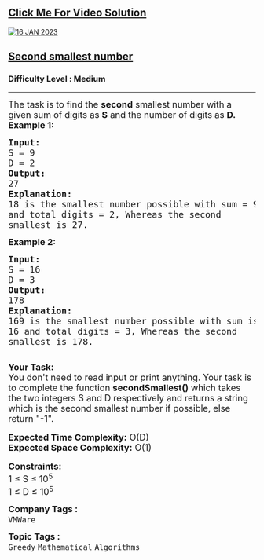 <h2><a href="https://youtu.be/ACkrO9h-xUU">Click Me For Video Solution</a></h2>

<a href="https://youtu.be/ACkrO9h-xUU">![16 JAN 2023](https://user-images.githubusercontent.com/91456523/225535911-e3869655-ca23-480a-b19e-984e2b4c530c.png)</a>

<h2><a href="https://practice.geeksforgeeks.org/problems/5c2734730cb1e98e3877a0b91f7d680d0efc8acf/1">Second smallest number</a></h2><h3>Difficulty Level : Medium</h3><hr><div class="problems_problem_content__Xm_eO"><p><span style="font-size:18px">The task is to find the <strong>second</strong> smallest number with a given&nbsp;sum of digits as&nbsp;<strong>S</strong>&nbsp;and the number of digits as&nbsp;<strong>D.</strong></span><br>
<span style="font-size:18px"><strong>Example 1:</strong></span></p>

<pre><span style="font-size:18px"><strong>Input:</strong>
S = 9 
D = 2
<strong>Output:</strong>
27
<strong>Explanation:</strong>
18 is the smallest number possible with sum = 9
and total digits = 2, Whereas the second
smallest is 27.</span>
</pre>

<p><span style="font-size:18px"><strong>Example 2:</strong></span></p>

<pre><span style="font-size:18px"><strong>Input:</strong>
S = 16
D = 3
<strong>Output:</strong>
178
<strong>Explanation:</strong>
169 is the smallest number possible with sum is
16 and total digits = 3, Whereas the second
smallest is 178.</span>
</pre>

<p><br>
<span style="font-size:18px"><strong>Your Task:</strong><br>
You don't need to read input or print anything. Your task is to complete the function <strong>secondSmallest()</strong> which takes the two integers S and D respectively and returns a string which is the second smallest number if possible, else return "-1".</span><br>
<br>
<span style="font-size:18px"><strong>Expected Time Complexity:</strong>&nbsp;O(D)<br>
<strong>Expected Space Complexity:</strong>&nbsp;O(1)</span><br>
<br>
<span style="font-size:18px"><strong>Constraints:</strong><br>
1 ≤ S&nbsp;≤ 10<sup>5</sup><br>
1 ≤ D&nbsp;≤ 10<sup>5</sup></span></p>
</div><p><span style=font-size:18px><strong>Company Tags : </strong><br><code>VMWare</code>&nbsp;<br><p><span style=font-size:18px><strong>Topic Tags : </strong><br><code>Greedy</code>&nbsp;<code>Mathematical</code>&nbsp;<code>Algorithms</code>&nbsp;
